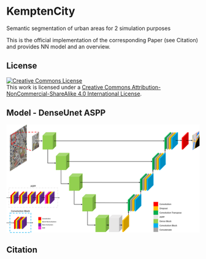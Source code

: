 # KemptenCity
Semantic segmentation of urban areas for 2 simulation purposes

This is the official implementation of the corresponding Paper (see Citation) and provides NN model and an overview.


## License
<a rel="license" href="http://creativecommons.org/licenses/by-nc-sa/4.0/"><img alt="Creative Commons License" style="border-width:0" src="https://i.creativecommons.org/l/by-nc-sa/4.0/88x31.png" /></a><br />This work is licensed under a <a rel="license" href="http://creativecommons.org/licenses/by-nc-sa/4.0/">Creative Commons Attribution-NonCommercial-ShareAlike 4.0 International License</a>.

##  Model - DenseUnet ASPP

![test](arch_new.png)


## Citation
